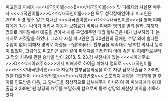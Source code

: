 피고인과 피해자 <<<내국인이름>>>B<<</내국인이름>>> 및 피해자의 사실혼 배우자 <<<내국인이름>>>C<<</내국인이름>>>은 모두 청각장애인이다.
피고인은 2018. 5.경 평소 알고 지내던 <<<내국인이름>>>C<<</내국인이름>>>을 통해 피해자에게 ‘나는 나이가 어려서 자동차 보험료가 비싸니 피해자 명의를 빌려 달라. 피해자 명의로 캐피탈에서 대출을 받아서 차를 구입해주면 매월 할부금은 내가 납부하겠다.'는 취지로 거짓말을 하였다. 그러나 사실 피고인은 월 30만원의 장애인 수당 외에 별다른 수입이 없어 피해자 명의로 차량을 구입하더라도 할부금을 약속대로 납부할 의사나 능력이 없었다.
그럼에도 피고인은 위와 같이 피해자를 기망하여 이에 속은 위 피해자로부터 그 명의 사용에 관한 승낙을 받아 2018. 5. 23.경 부천시에 있는 <<<시아래주소>>>D<<</시아래주소>>>에서 피해자로 하여금 피해자 명의로 <<<내국인이름>>>E<<</내국인이름>>>과 자동차 할부금융약정을 하고 차량 담보대출금 2,280만 원을 대출받아 <<<차량번호>>>F<<</차량번호>>> 스포티지 차량을 구입하게 한 후 이를 인도받은 다음, 그 할부금을 정상적으로 납부해주지 아니하여 위 피해자에게 위 대출금 2,280만 원 상당의 채무를 부담하게 함으로써 동액 상당의 재산상 이익을 취득하였다.

